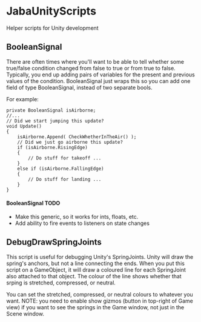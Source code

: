 # JabaUnityScripts
Helper scripts for Unity development

BooleanSignal
-

There are often times where you'll want to be able to tell whether some true/false condition changed from false to true or from true to false. Typically, you end up adding pairs of variables for the present and previous values of the condition. BooleanSignal just wraps this so you can add one field of type BooleanSignal, instead of two separate bools.

For example:
    
    private BooleanSignal isAirborne;
    //...
    // Did we start jumping this update?
    void Update()
    {
        isAirborne.Append( CheckWhetherInTheAir() );
        // Did we just go airborne this update?
        if (isAirborne.RisingEdge)
        {
            // Do stuff for takeoff ...
        }
        else if (isAirborne.FallingEdge)
        {
            // Do stuff for landing ...
        }
    }

#### BooleanSignal TODO
* Make this generic, so it works for ints, floats, etc.
* Add ability to fire events to listeners on state changes
 
DebugDrawSpringJoints
-

This script is useful for debugging Unity's SpringJoints. Unity will draw the spring's anchors, but not a line connecting the ends. When you put this script on a GameObject, it will draw a coloured line for each SpringJoint also attached to that object. The colour of the line shows whether that srping is stretched, compressed, or neutral.

You can set the stretched, compressed, or neutral colours to whatever you want.
NOTE: you need to enable show gizmos (button in top-right of Game view) if you want to see the springs in the Game window, not just in the Scene window.

